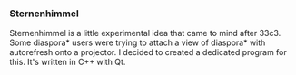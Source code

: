 ### Sternenhimmel ###

Sternenhimmel is a little experimental idea that came to mind after 33c3. Some
diaspora\* users were trying to attach a view of diaspora\* with autorefresh
onto a projector. I decided to created a dedicated program for this. It's
written in C++ with Qt.
